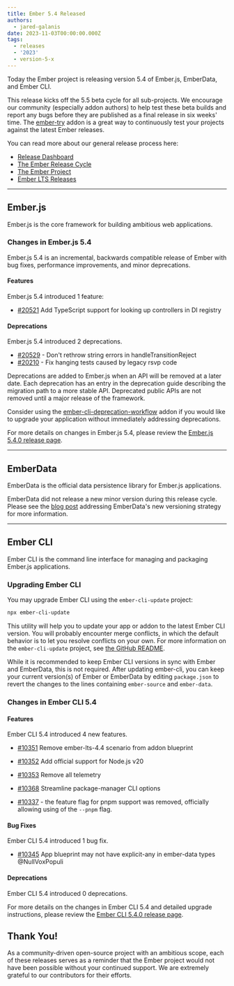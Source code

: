```yaml
---
title: Ember 5.4 Released
authors:
  - jared-galanis
date: 2023-11-03T00:00:00.000Z
tags:
  - releases
  - '2023'
  - version-5-x
---
```


Today the Ember project is releasing version 5.4 of Ember.js, EmberData, and Ember CLI. <!-- Block start: Uncomment if an LTS candidate --><!--This release of Ember.js is an LTS (Long Term Support) candidate. LTS candidates prioritize stability over the addition of new features, and have an extended support schedule.--><!-- Block end -->

This release kicks off the 5.5 beta cycle for all sub-projects. We encourage our community (especially addon authors) to help test these beta builds and report any bugs before they are published as a final release in six weeks' time. The [ember-try](https://github.com/ember-cli/ember-try) addon is a great way to continuously test your projects against the latest Ember releases.

You can read more about our general release process here:

- [Release Dashboard](http://emberjs.com/releases/)
- [The Ember Release Cycle](https://blog.emberjs.com/new-ember-release-process/)
- [The Ember Project](https://blog.emberjs.com/ember-project-at-2-0/)
- [Ember LTS Releases](https://blog.emberjs.com/announcing-embers-first-lts/)

---

## Ember.js

Ember.js is the core framework for building ambitious web applications.

### Changes in Ember.js 5.4

Ember.js 5.4 is an incremental, backwards compatible release of Ember with bug fixes, performance improvements, and minor deprecations.

#### Features

Ember.js 5.4 introduced 1 feature:

- [#20521](https://github.com/emberjs/ember.js/pull/20521) Add TypeScript support for looking up controllers in DI registry

#### Deprecations

Ember.js 5.4 introduced 2 deprecations.

- [#20529](https://github.com/emberjs/ember.js/pull/20529) - Don't rethrow string errors in handleTransitionReject
- [#20210](https://github.com/emberjs/ember.js/pull/20210) - Fix hanging tests caused by legacy rsvp code

<!-- Block start: If there were no deprecations, remove this block -->

Deprecations are added to Ember.js when an API will be removed at a later date. Each deprecation has an entry in the deprecation guide describing the migration path to a more stable API. Deprecated public APIs are not removed until a major release of the framework.

Consider using the [ember-cli-deprecation-workflow](https://github.com/mixonic/ember-cli-deprecation-workflow) addon if you would like to upgrade your application without immediately addressing deprecations.

<!-- Block end -->

For more details on changes in Ember.js 5.4, please review the [Ember.js 5.4.0 release page](https://github.com/emberjs/ember.js/releases/tag/v5.3.0).

---

## EmberData

EmberData is the official data persistence library for Ember.js applications.

EmberData did not release a new minor version during this release cycle. Please see the [blog post](https://blog.emberjs.com/updates-to-ember-data-versioning-strategy) addressing EmberData's new versioning strategy for more information.

---

## Ember CLI

Ember CLI is the command line interface for managing and packaging Ember.js applications.

### Upgrading Ember CLI

You may upgrade Ember CLI using the `ember-cli-update` project:

```bash
npx ember-cli-update
```

This utility will help you to update your app or addon to the latest Ember CLI version. You will probably encounter merge conflicts, in which the default behavior is to let you resolve conflicts on your own. For more information on the `ember-cli-update` project, see [the GitHub README](https://github.com/ember-cli/ember-cli-update).

While it is recommended to keep Ember CLI versions in sync with Ember and EmberData, this is not required. After updating ember-cli, you can keep your current version(s) of Ember or EmberData by editing `package.json` to revert the changes to the lines containing `ember-source` and `ember-data`.

### Changes in Ember CLI 5.4

#### Features

Ember CLI 5.4 introduced 4 new features.

- [#10351](https://github.com/ember-cli/ember-cli/pull/10351) Remove ember-lts-4.4 scenario from addon blueprint
- [#10352](https://github.com/ember-cli/ember-cli/pull/10352) Add official support for Node.js v20
- [#10353](https://github.com/ember-cli/ember-cli/pull/10353) Remove all telemetry
- [#10368](https://github.com/ember-cli/ember-cli/pull/10368) Streamline package-manager CLI options

- [#10337](https://github.com/ember-cli/ember-cli/pull/10337) - the feature flag for pnpm support was removed, officially allowing using of the `--pnpm` flag.

#### Bug Fixes

Ember CLI 5.4 introduced 1 bug fix.

- [#10345](https://github.com/ember-cli/ember-cli/pull/10345) App blueprint may not have explicit-any in ember-data types @NullVoxPopuli

#### Deprecations

Ember CLI 5.4 introduced 0 deprecations.

For more details on the changes in Ember CLI 5.4 and detailed upgrade
instructions, please review the [Ember CLI 5.4.0 release page](https://github.com/ember-cli/ember-cli/releases/tag/v5.3.0).

## Thank You!

As a community-driven open-source project with an ambitious scope, each of these releases serves as a reminder that the Ember project would not have been possible without your continued support. We are extremely grateful to our contributors for their efforts.
